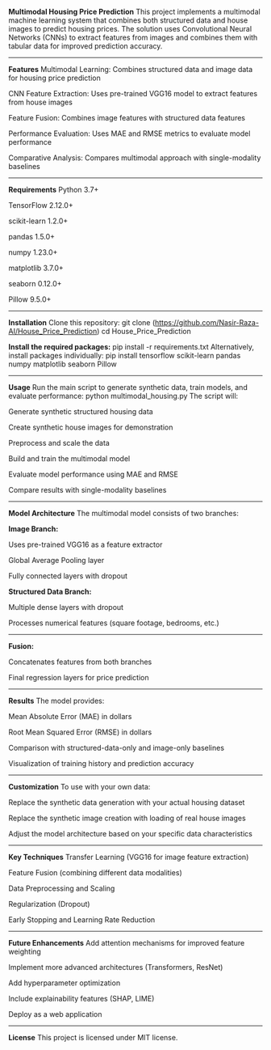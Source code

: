 **Multimodal Housing Price Prediction**
This project implements a multimodal machine learning system that combines both structured data and house images to predict housing prices. The solution uses Convolutional Neural Networks (CNNs) to extract features from images and combines them with tabular data for improved prediction accuracy.

---

**Features**
Multimodal Learning: Combines structured data and image data for housing price prediction

CNN Feature Extraction: Uses pre-trained VGG16 model to extract features from house images

Feature Fusion: Combines image features with structured data features

Performance Evaluation: Uses MAE and RMSE metrics to evaluate model performance

Comparative Analysis: Compares multimodal approach with single-modality baselines

---

**Requirements**
Python 3.7+

TensorFlow 2.12.0+

scikit-learn 1.2.0+

pandas 1.5.0+

numpy 1.23.0+

matplotlib 3.7.0+

seaborn 0.12.0+

Pillow 9.5.0+

---

**Installation**
Clone this repository:
git clone (https://github.com/Nasir-Raza-AI/House_Price_Prediction)
cd House_Price_Prediction

**Install the required packages:**
pip install -r requirements.txt
Alternatively, install packages individually:
pip install tensorflow scikit-learn pandas numpy matplotlib seaborn Pillow

---

**Usage**
Run the main script to generate synthetic data, train models, and evaluate performance:
python multimodal_housing.py
The script will:

Generate synthetic structured housing data

Create synthetic house images for demonstration

Preprocess and scale the data

Build and train the multimodal model

Evaluate model performance using MAE and RMSE

Compare results with single-modality baselines

---

**Model Architecture**
The multimodal model consists of two branches:

**Image Branch:**

Uses pre-trained VGG16 as a feature extractor

Global Average Pooling layer

Fully connected layers with dropout

**Structured Data Branch:**

Multiple dense layers with dropout

Processes numerical features (square footage, bedrooms, etc.)

---

**Fusion:**

Concatenates features from both branches

Final regression layers for price prediction

---

**Results**
The model provides:

Mean Absolute Error (MAE) in dollars

Root Mean Squared Error (RMSE) in dollars

Comparison with structured-data-only and image-only baselines

Visualization of training history and prediction accuracy

---

**Customization**
To use with your own data:

Replace the synthetic data generation with your actual housing dataset

Replace the synthetic image creation with loading of real house images

Adjust the model architecture based on your specific data characteristics

---

**Key Techniques**
Transfer Learning (VGG16 for image feature extraction)

Feature Fusion (combining different data modalities)

Data Preprocessing and Scaling

Regularization (Dropout)

Early Stopping and Learning Rate Reduction

---

**Future Enhancements**
Add attention mechanisms for improved feature weighting

Implement more advanced architectures (Transformers, ResNet)

Add hyperparameter optimization

Include explainability features (SHAP, LIME)

Deploy as a web application

---

**License**
This project is licensed under MIT license.
